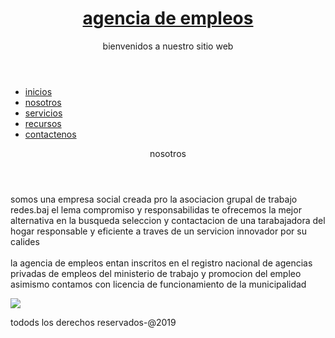 <!DOCTYPE html>
<html>
  <head>
	<meta charset="utf-8">
	<meta name="viewport" content="width=device-width, initial-scale=1">
	<link href="../css/estilo.css" rel="stylesheet" type="text/css"> 
  </head>
  <body>
  	 <header id="logo">
  	 	<h1><a href="principal.html">agencia de empleos</a></h1>
  	 	<p id="subtitulos">bienvenidos a nuestro sitio web</p>
  	 </header>
  	 <section>
  	 	<nav id="menu">
  	 		<ul>
  	 			<li><a href="index.html" title="pagina principal"
  	 				   hreflang="es-pe" accesskey="I">inicios</a></li>
  	 		    <li><a href="nosotros.html" title="concemos"
  	 		    	   hreflang="es-pe" accesskey="N">nosotros</a></li>
  	 		    <li><a href="servicios.html" title="nuestros servicios"
  	 		    	   hreflang="es-pe" accesskey="S">servicios</a></li>
  	 		    <li><a href="recursos.html" title="recursos"
  	 		    	   hreflang="es-pe" accesskey="R">recursos</a></li>
  	 		    <li><a href="mailto: informema@agencia.com" title="escribanos"
  	 		    	   hreflang="es-pe" accesskey="C">contactenos</a></li>
  	 		    </ul>
  	 		 </nav>
  	 		</section>
  	 	<section id="seccion">
  	 		<header id="subtitulo2">nosotros</header>
  	 		<aside id="ladoizquierdo">
  	 			<p>
  	 			 somos una empresa social creada pro la asociacion grupal de trabajo redes.baj el lema compromiso y responsabilidas te ofrecemos la mejor alternativa en la busqueda seleccion y contactacion de una tarabajadora del hogar responsable y eficiente a traves de un servicion innovador por su calides
  	 			</br></br>
  	 			la agencia de empleos entan inscritos en el registro nacional de agencias privadas de empleos del ministerio de trabajo y promocion del empleo asimismo contamos con licencia de funcionamiento de la municipalidad
  	 			<p>
  	 	    </aside>
  	 	    <img src="../img/nosotros.png" id="imagen"/>
  	 	</section>
  	 	<footer id="pie"><p>todods los derechos reservados-@2019</p></footer>
</body>
</html> 

